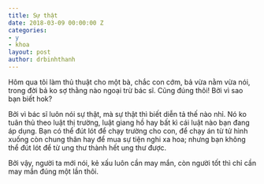 ```yaml
---
title: Sự thật
date: 2018-03-09 00:00:00 Z
categories:
- y
- khoa
layout: post
author: drbinhthanh
---
```


Hôm qua tôi làm thủ thuật cho một bà, chắc con cớm, bả vừa nằm vừa nói, trong đời bả ko sợ thằng nào ngoại trừ bác sĩ. Cũng đúng thôi! Bởi vì sao bạn biết hok?

Bởi vì bác sĩ luôn nói sự thật, mà sự thật thì biết diễn tả thế nào nhỉ. Nó ko tuân thủ theo luật thị trường, luật giang hồ hay bất kì cái luật nào bạn đang áp dụng. Bạn có thể đút lót để chạy trường cho con, để chạy án từ tử hình xuống còn chung thân hay để mua sự tiện nghi xa hoa; nhưng bạn không thể đút lót để từ ung thư thành hết ung thư được.

Bởi vậy, người ta mới nói, kẻ xấu luôn cần may mắn, còn người tốt thì chỉ cần may mắn đúng một lần thôi.
